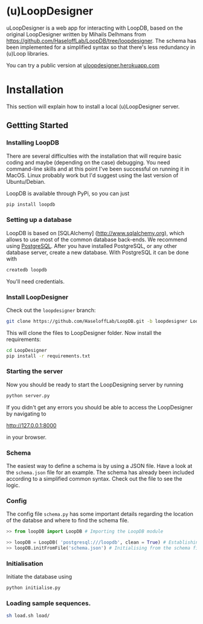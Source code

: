 # (u)LoopDesigner

uLoopDesigner is a web app for interacting with LoopDB, based on the original LoopDesigner written by Mihails Delhmans from https://github.com/HaseloffLab/LoopDB/tree/loopdesigner. The schema has been implemented for a simplified syntax so that there's less redundancy in (u)Loop libraries.

You can try a public version at [uloopdesigner.herokuapp.com](http://uloopdesigner.herokuapp.com)

# Installation

This section will explain how to install a local (u)LoopDesigner server.

## Gettting Started

### Installing LoopDB
There are several difficulties with the installation that will require basic coding and maybe (depending on the case) debugging. You need command-line skills and at this point I've been successful on running it in MacOS. Linux probably work but I'd suggest using the last version of Ubuntu/Debian.

LoopDB is available through PyPi, so you can just

``` bash
pip install loopdb
```

### Setting up a database

LoopDB is based on [SQLAlchemy] (http://www.sqlalchemy.org), which allows to use most of the
common database back-ends. We recommend using [PostgreSQL](https://www.postgresql.org). After you
have installed PostgreSQL, or any other database server, create a new database. With PostgreSQL it
can be done with

``` bash
createdb loopdb
```

You'll need credentials.

### Install LoopDesigner

Check out the `loopdesigner` branch:

``` bash
git clone https://github.com/HaseloffLab/LoopDB.git -b loopdesigner LoopDesigner
```

This will clone the files to LoopDesigner folder. Now install the requirements:

``` bash
cd LoopDesigner
pip install -r requirements.txt
```

### Starting the server

Now you should be ready to start the LoopDesigning server by running

```bash
python server.py
```

If you didn't get any errors you should be able to access the LoopDesigner by navigating to

http://127.0.0.1:8000

in your browser.

### Schema

The easiest way to define a schema is by using a JSON file. Have a look at the `schema.json` file for an example. The schema has already been included according to a simplified common syntax. Check out the file to see the logic.

### Config
The config file `schema.py` has some important details regarding the location of the databse and where to find the schema file.

```python
>> from loopDB import LoopDB # Importing the LoopDB module

>> loopDB = LoopDB( 'postgresql:///loopdb', clean = True) # Establishing the connection to the database
>> loopDB.initFromFile('schema.json') # Initialising from the schema file
```

### Initialisation
Initiate the database using

```bash
python initialise.py
```

### Loading sample sequences.
```bash
sh load.sh load/
```
